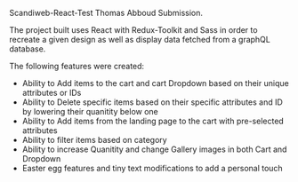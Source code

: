 Scandiweb-React-Test
Thomas Abboud Submission.

The project built uses React with Redux-Toolkit and Sass in order to recreate a given design as well as display data fetched from a graphQL database.

The following features were created:
- Ability to Add items to the cart and cart Dropdown based on their unique attributes or IDs
- Ability to Delete specific items based on their specific attributes and ID by lowering their quanitity below one
- Ability to Add items from the landing page to the cart with pre-selected attributes
- Ability to filter items based on category
- Ability to increase Quanitity and change Gallery images in both Cart and Dropdown
- Easter egg features and tiny text modifications to add a personal touch
